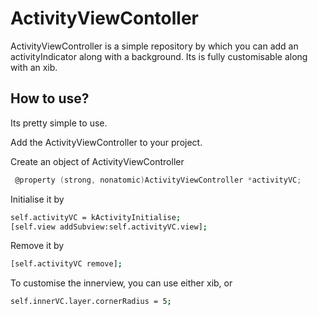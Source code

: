 # ActivityViewContoller

ActivityViewController is a simple repository by which you can add an activityIndicator along with a background. Its is fully customisable along with an xib. 

## How to use?

Its pretty simple to use.

 Add the ActivityViewController to your project.

 Create an object of ActivityViewController
 
```objective-c
 @property (strong, nonatomic)ActivityViewController *activityVC;
```

 Initialise it by 
 ```sh
 self.activityVC = kActivityInitialise;
 [self.view addSubview:self.activityVC.view];
```
 Remove it by
 ```sh
 [self.activityVC remove];
 ```
 To customise the innerview, you can use either xib, or
 ```sh
 self.innerVC.layer.cornerRadius = 5;
 ```
 
